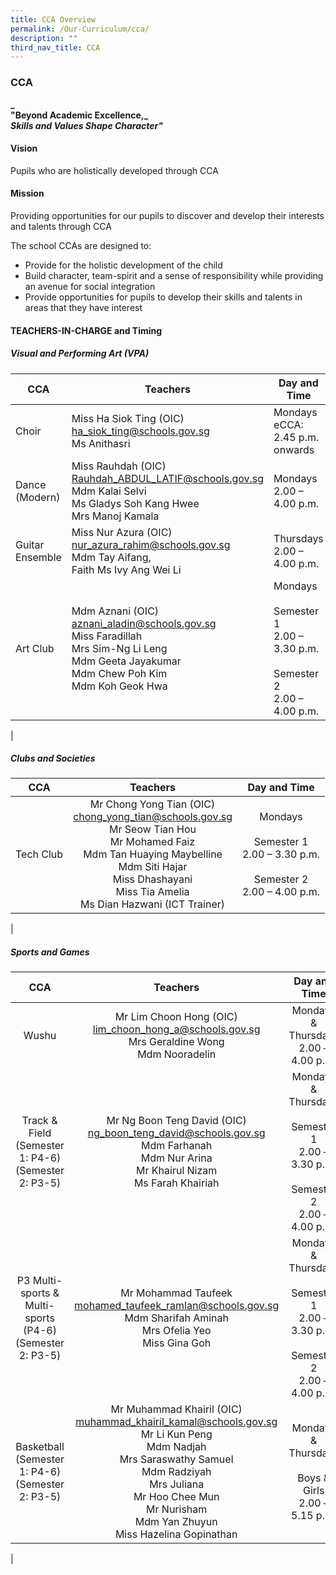 ```yaml
---
title: CCA Overview
permalink: /Our-Curriculum/cca/
description: ""
third_nav_title: CCA
---
```

### CCA

**_  
"Beyond Academic Excellence,_** <br>
**_Skills and Values Shape Character"_**

#### Vision
Pupils who are holistically developed through CCA

#### Mission
Providing opportunities for our pupils to discover and develop their interests and talents through CCA

The school CCAs are designed to:
* Provide for the holistic development of the child
* Build character, team-spirit and a sense of responsibility while providing an avenue for social integration
* Provide opportunities for pupils to develop their skills and talents in areas that they have interest

#### TEACHERS-IN-CHARGE and Timing

##### Visual and Performing Art (VPA)

| CCA | Teachers | Day and Time |
|---|---|---|
| Choir | Miss Ha Siok Ting (OIC)<br> [ha_siok_ting@schools.gov.sg](ha_siok_ting@schools.gov.sg) <br>Ms Anithasri   | Mondays eCCA:<br> 2.45 p.m. onwards   |
| Dance (Modern) | Miss Rauhdah (OIC)<br> [Rauhdah_ABDUL_LATIF@schools.gov.sg](Rauhdah_ABDUL_LATIF@schools.gov.sg)<br> Mdm Kalai Selvi<br> Ms Gladys Soh Kang Hwee<br> Mrs Manoj Kamala   | Mondays<br> 2.00 – 4.00 p.m.   |
| Guitar Ensemble | Miss Nur Azura (OIC)<br> [nur_azura_rahim@schools.gov.sg](nur_azura_rahim@schools.gov.sg)<br> Mdm Tay Aifang,<br> Faith Ms Ivy Ang Wei Li   | Thursdays<br> 2.00 – 4.00 p.m.   |
| Art Club | Mdm Aznani (OIC)<br> [aznani_aladin@schools.gov.sg](aznani_aladin@schools.gov.sg)<br> Miss Faradillah<br> Mrs Sim-Ng Li Leng <br>Mdm Geeta Jayakumar<br> Mdm Chew Poh Kim<br> Mdm Koh Geok Hwa   | Mondays<br><br> Semester 1<br> 2.00 – 3.30 p.m. <br><br>  Semester 2 <br>2.00 – 4.00 p.m. |
|

##### Clubs and Societies

| CCA | Teachers | Day and Time |
|:---:|:---:|:---:|
| Tech Club | Mr Chong Yong Tian (OIC)<br> [chong_yong_tian@schools.gov.sg](chong_yong_tian@schools.gov.sg) <br>Mr Seow Tian Hou<br> Mr Mohamed Faiz <br>Mdm Tan Huaying Maybelline <br>Mdm Siti Hajar<br> Miss Dhashayani   <br>Miss Tia Amelia <br>Ms Dian Hazwani (ICT Trainer)   | Mondays  <br><br> Semester 1<br> 2.00 – 3.30 p.m.<br><br>   Semester 2 <br>2.00 – 4.00 p.m. |
|

##### Sports and Games

| CCA | Teachers | Day and Time |
|:---:|:---:|:---:|
| Wushu | Mr Lim Choon Hong (OIC)<br> [lim_choon_hong_a@schools.gov.sg](lim_choon_hong_a@schools.gov.sg) <br>Mrs Geraldine Wong<br> Mdm Nooradelin   | Mondays & Thursdays <br>2.00 – 4.00 p.m. |
| Track & Field <br>(Semester 1: P4-6) <br>(Semester 2: P3-5) | Mr Ng Boon Teng David (OIC)<br> [ng_boon_teng_david@schools.gov.sg](ng_boon_teng_david@schools.gov.sg) <br>Mdm Farhanah<br> Mdm Nur Arina <br>Mr Khairul Nizam<br> Ms Farah Khairiah | Mondays & Thursdays <br><br>  Semester 1<br> 2.00 – 3.30 p.m. <br><br>  Semester 2 <br>2.00 – 4.00 p.m. |
| P3 Multi-sports &  Multi-sports<br> (P4-6) <br>(Semester 2: P3-5) | Mr Mohammad Taufeek<br> [mohamed_taufeek_ramlan@schools.gov.sg](mohamed_taufeek_ramlan@schools.gov.sg)<br> Mdm Sharifah Aminah<br> Mrs Ofelia Yeo<br> Miss Gina Goh   | Mondays & Thursdays<br><br> Semester 1 <br>2.00 – 3.30 p.m. <br><br>  Semester 2 <br>2.00 – 4.00 p.m. |
| Basketball <br>(Semester 1: P4-6) <br>(Semester 2: P3-5) | Mr Muhammad Khairil (OIC)<br> [muhammad_khairil_kamal@schools.gov.sg](muhammad_khairil_kamal@schools.gov.sg) <br>Mr Li Kun Peng <br>Mdm Nadjah<br> Mrs Saraswathy Samuel<br> Mdm Radziyah<br> Mrs Juliana<br> Mr Hoo Chee Mun <br>Mr Nurisham<br> Mdm Yan Zhuyun<br> Miss Hazelina Gopinathan   | Mondays & Thursdays<br><br> Boys & Girls <br>2.00 – 5.15 p.m.   
|